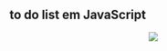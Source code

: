 ## to do list em JavaScript

<div align="center">
  <img src="https://user-images.githubusercontent.com/25671369/188050195-a57e18f1-7cdb-4a54-b3f9-df85ab617a4e.gif"/>
<div>
